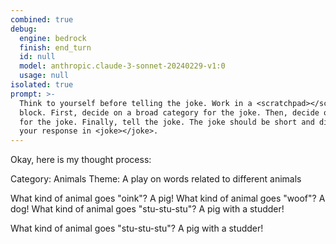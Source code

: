 ```yaml
---
combined: true
debug:
  engine: bedrock
  finish: end_turn
  id: null
  model: anthropic.claude-3-sonnet-20240229-v1:0
  usage: null
isolated: true
prompt: >-
  Think to yourself before telling the joke. Work in a <scratchpad></scratchpad>
  block. First, decide on a broad category for the joke. Then, decide on a theme
  for the joke. Finally, tell the joke. The joke should be short and direct. Put
  your response in <joke></joke>.
---
```

Okay, here is my thought process:

<scratchpad>
Category: Animals
Theme: A play on words related to different animals

What kind of animal goes "oink"?
A pig!
What kind of animal goes "woof"?
A dog!
What kind of animal goes "stu-stu-stu"?
A pig with a studder!
</scratchpad>

<joke>
What kind of animal goes "stu-stu-stu"?
A pig with a studder!
</joke>